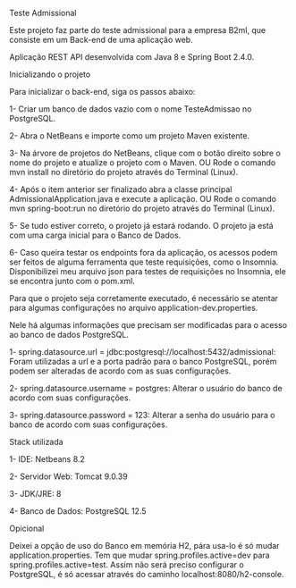 Teste Admissional

Este projeto faz parte do teste admissional para a empresa B2ml, que consiste em um Back-end de uma aplicação web.

Aplicação REST API desenvolvida com Java 8 e Spring Boot 2.4.0.

Inicializando o projeto

Para inicializar o back-end, siga os passos abaixo:

1- Criar um banco de dados vazio com o nome TesteAdmissao no PostgreSQL.

2- Abra o NetBeans e importe como um projeto Maven existente.

3- Na árvore de projetos do NetBeans, clique com o botão direito sobre o nome do projeto e atualize o projeto com o Maven.
   OU
   Rode o comando mvn install no diretório do projeto através do Terminal (Linux).

4- Após o item anterior ser finalizado abra a classe principal AdmissionalApplication.java e execute a aplicação.
   OU
   Rode o comando mvn spring-boot:run no diretório do projeto através do Terminal (Linux).

5- Se tudo estiver correto, o projeto já estará rodando.
   O projeto ja está com uma carga inicial para o Banco de Dados.

6- Caso queira testar os endpoints fora da aplicação, os acessos podem ser feitos de alguma ferramenta que teste requisições, como o Insomnia.
   Disponibilizei meu arquivo json para testes de requisições no Insomnia, ele se encontra junto com o pom.xml.

Para que o projeto seja corretamente executado, é necessário se atentar para algumas configurações no arquivo application-dev.properties.

Nele há algumas informações que precisam ser modificadas para o acesso ao banco de dados PostgreSQL.

1- spring.datasource.url = jdbc:postgresql://localhost:5432/admissional: Foram utilizadas a url e a porta padrão para o banco PostgreSQL, porém podem ser alteradas de acordo com as suas configurações.

2- spring.datasource.username = postgres: Alterar o usuário do banco de acordo com suas configurações.

3- spring.datasource.password = 123: Alterar a senha do usuário para o banco de acordo com suas configurações.

Stack utilizada

1- IDE: Netbeans 8.2

2- Servidor Web: Tomcat 9.0.39

3- JDK/JRE: 8

4- Banco de Dados: PostgreSQL 12.5

Opicional

Deixei a opção de uso do Banco em memória H2, pára usa-lo é só mudar application.properties. Tem que mudar spring.profiles.active=dev para spring.profiles.active=test.
Assim não será preciso configurar o PostgreSQL, é só acessar através do caminho localhost:8080/h2-console.

